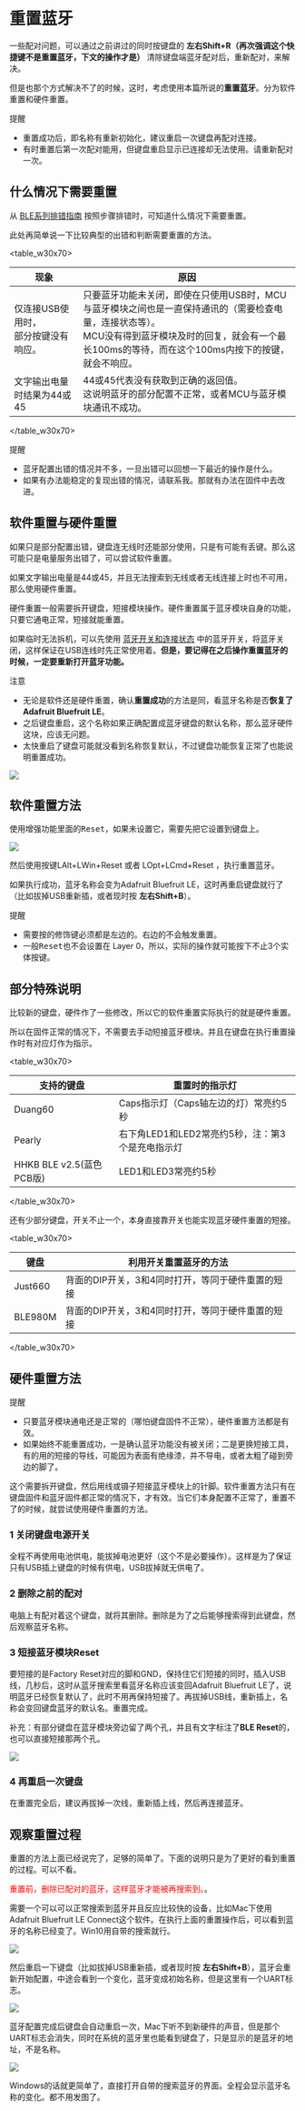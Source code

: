 # 重置蓝牙
一些配对问题，可以通过之前讲过的同时按键盘的 **左右Shift+R（再次强调这个快捷键不是重置蓝牙，下文的操作才是）** 清除键盘端蓝牙配对后，重新配对，来解决。

但是也那个方式解决不了的时候，这时，考虑使用本篇所说的**重置蓝牙**。分为软件重置和硬件重置。

<html><div class="hint">
<subtitle>提醒</subtitle>
<ul><li>重置成功后，即名称有重新初始化，建议重启一次键盘再配对连接。</li>
<li>有时重置后第一次配对能用，但键盘重启显示已连接却无法使用。请重新配对一次。</li><ul>
</div></html>


## 什么情况下需要重置
从 [BLE系列排错指南](ble-series/troubleshooting) 按照步骤排错时，可知道什么情况下需要重置。

此处再简单说一下比较典型的出错和判断需要重置的方法。

<table_w30x70>

| 现象 | 原因 |
| --- | --- |
| 仅连接USB使用时，<br>部分按键没有响应。 | 只要蓝牙功能未关闭，即使在只使用USB时，MCU与蓝牙模块之间也是一直保持通讯的（需要检查电量，连接状态等）。<br>MCU没有得到蓝牙模块及时的回复，就会有一个最长100ms的等待，而在这个100ms内按下的按键，就会不响应。 |
| 文字输出电量时结果为44或45 | 44或45代表没有获取到正确的返回值。<br>这说明蓝牙的部分配置不正常，或者MCU与蓝牙模块通讯不成功。 |

</table_w30x70>

<div class="hint">
<subtitle>提醒</subtitle>

  - 蓝牙配置出错的情况并不多，一旦出错可以回想一下最近的操作是什么。
  - 如果有办法能稳定的复现出错的情况，请联系我。那就有办法在固件中去改进。</li>
</div>

## 软件重置与硬件重置
如果只是部分配置出错，键盘连无线时还能部分使用，只是有可能有丢键。那么这可能只是电量服务出错了，可以尝试软件重置。

如果文字输出电量是44或45，并且无法搜索到无线或者无线连接上时也不可用，那么使用硬件重置。

硬件重置一般需要拆开键盘，短接模块操作。硬件重置属于蓝牙模块自身的功能，只要它通电正常，短接就能重置。

如果临时无法拆机，可以先使用 [蓝牙开关和连接状态](ble-series/connection-status) 中的蓝牙开关，将蓝牙关闭，这样保证在USB连线时先正常使用着。**但是，要记得在之后操作重置蓝牙的时候，一定要重新打开蓝牙功能。**

<html><div class="attention">
<subtitle>注意</subtitle>
<ul><li>无论是软件还是硬件重置，确认<b>重置成功</b>的方法是同，看蓝牙名称是否<b>恢复了Adafruit Bluefruit LE</b>。</li>
<li>之后键盘重启，这个名称如果正确配置成蓝牙键盘的默认名称，那么蓝牙硬件这块，应该无问题。</li>
<li>太快重启了键盘可能就没看到名称恢复默认，不过键盘功能恢复正常了也能说明重置成功。<ul>
</div></html>

<div style="width: 600px">

![](/assets/reset-ble-08.jpg?600)
</div>


## 软件重置方法
使用增强功能里面的<kbd>Reset</kbd>，如果未设置它，需要先把它设置到键盘上。

![](/assets/reset-ble-01.jpg)

然后使用按键<key>LAlt+LWin+Reset</key> 或者 <key>LOpt+LCmd+Reset</key> ，执行重置蓝牙。

如果执行成功，蓝牙名称会变为Adafruit Bluefruit LE，这时再重启键盘就行了（比如拔掉USB重新插，或者现时按 **左右Shift+B**）。

<html><div class="hint">
<subtitle>提醒</subtitle>
<ul><li>需要按的修饰键必须都是左边的。右边的不会触发重置。</li>
<li>一般<kbd>Reset</kbd>也不会设置在 Layer 0，所以，实际的操作就可能按下不止3个实体按键。</li><ul>
</div></html>


## 部分特殊说明

比较新的键盘，硬件作了一些修改，所以它的软件重置实际执行的就是硬件重置。

所以在固件正常的情况下，不需要去手动短接蓝牙模块。并且在键盘在执行重置操作时有对应灯作为指示。

<table_w30x70>

| 支持的键盘 | 重置时的指示灯 |
| --- | --- | 
| Duang60 | Caps指示灯（Caps轴左边的灯）常亮约5秒 |
| Pearly | 右下角LED1和LED2常亮约5秒，注：第3个是充电指示灯 |
| HHKB BLE v2.5(蓝色PCB版) | LED1和LED3常亮约5秒 |

</table_w30x70>

还有少部分键盘，开关不止一个，本身直接靠开关也能实现蓝牙硬件重置的短接。

<table_w30x70>

| 键盘 | 利用开关重置蓝牙的方法 |
| --- | --- | 
| Just660 | 背面的DIP开关，3和4同时打开，等同于硬件重置的短接 |
| BLE980M | 背面的DIP开关，3和4同时打开，等同于硬件重置的短接 |

</table_w30x70>

## 硬件重置方法

<html><div class="hint">
<subtitle>提醒</subtitle>
<ul><li>只要蓝牙模块通电还是正常的（哪怕键盘固件不正常），硬件重置方法都是有效。</li>
<li>如果始终不能重置成功，一是确认蓝牙功能没有被关闭；二是更换短接工具，有的用的短接的导线，可能因为表面有绝缘漆，并不导电，或者太粗了碰到旁边的脚了。</li><ul>
</div></html>

这个需要拆开键盘，然后用线或镊子短接蓝牙模块上的针脚。软件重置方法只有在键盘固件和蓝牙固件都正常的情况下，才有效。当它们本身配置不正常了，重置不了的时候，就尝试使用硬件重置的方法。

### 1 关闭键盘电源开关
全程不再使用电池供电，能拔掉电池更好（这个不是必要操作）。这样是为了保证只有USB插上键盘的时候有供电，USB拔掉就无供电了。

### 2 删除之前的配对
电脑上有配对着这个键盘，就将其删除。删除是为了之后能够搜索得到此键盘，然后观察蓝牙名称。

### 3 短接蓝牙模块Reset
要短接的是Factory Reset对应的脚和GND，保持住它们短接的同时，插入USB线，几秒后，这时从蓝牙搜索里看蓝牙名称应该变回Adafruit Bluefruit LE了，说明蓝牙已经恢复默认了，此时不用再保持短接了。再拔掉USB线，重新插上，名称会变回键盘蓝牙的默认名。重置完成。

补充：有部分键盘在蓝牙模块旁边留了两个孔，并且有文字标注了**BLE Reset**的，也可以直接短接那两个孔。

![](/assets/reset-ble-07.jpg)

### 4 再重启一次键盘
在重置完全后，建议再拔掉一次线，重新插上线，然后再连接蓝牙。


## 观察重置过程
重置的方法上面已经说完了，足够的简单了。下面的说明只是为了更好的看到重置的过程。可以不看。

<html><font color="red">重置前，删除已配对的蓝牙，这样蓝牙才能被再搜索到。</font></html>。

需要一个可以可以正常搜索到蓝牙并且反应比较快的设备，比如Mac下使用Adafruit Bluefruit LE Connect这个软件。在执行上面的重置操作后，可以看到蓝牙的名称已经变了。Win10用自带的搜索就行。

<div style="width: 600px">

![](/assets/reset-ble-02.png?600)
</div>

然后重启一下键盘（比如拔掉USB重新插，或者现时按 **左右Shift+B**），蓝牙会重新开始配置，中途会看到一个变化，蓝牙变成初始名称，但是这里有一个UART标志。

<div style="width: 400px">

![](/assets/reset-ble-03.png?400)
</div>

蓝牙配置完成后键盘会自动重启一次，Mac下听不到新硬件的声音，但是那个UART标志会消失，同时在系统的蓝牙里也能看到键盘了，只是显示的是蓝牙的地址，不是名称。

<div style="width: 600px">

![](/assets/reset-ble-04.png?600)
</div>

Windows的话就更简单了，直接打开自带的搜索蓝牙的界面。全程会显示蓝牙名称的变化。都不用发图了。
